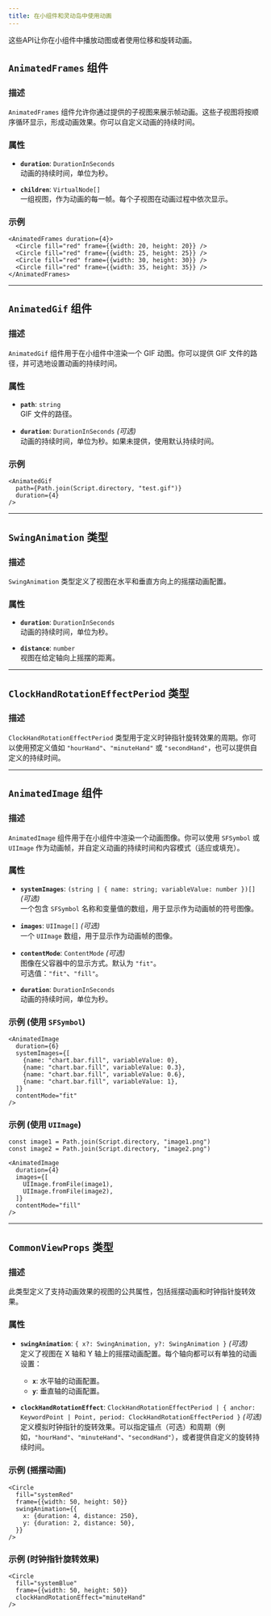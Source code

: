 ```yaml
---
title: 在小组件和灵动岛中使用动画
---
```

这些API让你在小组件中播放动图或者使用位移和旋转动画。

## `AnimatedFrames` 组件

### 描述
`AnimatedFrames` 组件允许你通过提供的子视图来展示帧动画。这些子视图将按顺序循环显示，形成动画效果。你可以自定义动画的持续时间。

### 属性
- **`duration`**: `DurationInSeconds`  
  动画的持续时间，单位为秒。
  
- **`children`**: `VirtualNode[]`  
  一组视图，作为动画的每一帧。每个子视图在动画过程中依次显示。

### 示例
```tsx
<AnimatedFrames duration={4}>
  <Circle fill="red" frame={{width: 20, height: 20}} />
  <Circle fill="red" frame={{width: 25, height: 25}} />
  <Circle fill="red" frame={{width: 30, height: 30}} />
  <Circle fill="red" frame={{width: 35, height: 35}} />
</AnimatedFrames>
```

---

## `AnimatedGif` 组件

### 描述
`AnimatedGif` 组件用于在小组件中渲染一个 GIF 动图。你可以提供 GIF 文件的路径，并可选地设置动画的持续时间。

### 属性
- **`path`**: `string`  
  GIF 文件的路径。
  
- **`duration`**: `DurationInSeconds` _(可选)_  
  动画的持续时间，单位为秒。如果未提供，使用默认持续时间。

### 示例
```tsx
<AnimatedGif
  path={Path.join(Script.directory, "test.gif")}
  duration={4}
/>
```

---

## `SwingAnimation` 类型

### 描述
`SwingAnimation` 类型定义了视图在水平和垂直方向上的摇摆动画配置。

### 属性
- **`duration`**: `DurationInSeconds`  
  动画的持续时间，单位为秒。

- **`distance`**: `number`  
  视图在给定轴向上摇摆的距离。

---

## `ClockHandRotationEffectPeriod` 类型

### 描述
`ClockHandRotationEffectPeriod` 类型用于定义时钟指针旋转效果的周期。你可以使用预定义值如 `"hourHand"`、`"minuteHand"` 或 `"secondHand"`，也可以提供自定义的持续时间。

---

## `AnimatedImage` 组件

### 描述
`AnimatedImage` 组件用于在小组件中渲染一个动画图像。你可以使用 `SFSymbol` 或 `UIImage` 作为动画帧，并自定义动画的持续时间和内容模式（适应或填充）。

### 属性
- **`systemImages`**: `(string | { name: string; variableValue: number })[]` _(可选)_  
  一个包含 `SFSymbol` 名称和变量值的数组，用于显示作为动画帧的符号图像。
  
- **`images`**: `UIImage[]` _(可选)_  
  一个 `UIImage` 数组，用于显示作为动画帧的图像。

- **`contentMode`**: `ContentMode` _(可选)_  
  图像在父容器中的显示方式。默认为 `"fit"`。  
  可选值：`"fit"`、`"fill"`。

- **`duration`**: `DurationInSeconds`  
  动画的持续时间，单位为秒。

### 示例 (使用 `SFSymbol`)
```tsx
<AnimatedImage
  duration={6}
  systemImages={[
    {name: "chart.bar.fill", variableValue: 0},
    {name: "chart.bar.fill", variableValue: 0.3},
    {name: "chart.bar.fill", variableValue: 0.6},
    {name: "chart.bar.fill", variableValue: 1},
  ]}
  contentMode="fit"
/>
```

### 示例 (使用 `UIImage`)
```tsx
const image1 = Path.join(Script.directory, "image1.png")
const image2 = Path.join(Script.directory, "image2.png")

<AnimatedImage
  duration={4}
  images={[
    UIImage.fromFile(image1),
    UIImage.fromFile(image2),
  ]}
  contentMode="fill"
/>
```

---

## `CommonViewProps` 类型

### 描述
此类型定义了支持动画效果的视图的公共属性，包括摇摆动画和时钟指针旋转效果。

### 属性
- **`swingAnimation`**: `{ x?: SwingAnimation, y?: SwingAnimation }` _(可选)_  
  定义了视图在 X 轴和 Y 轴上的摇摆动画配置。每个轴向都可以有单独的动画设置：
  - **`x`**: 水平轴的动画配置。
  - **`y`**: 垂直轴的动画配置。

- **`clockHandRotationEffect`**: `ClockHandRotationEffectPeriod | { anchor: KeywordPoint | Point, period: ClockHandRotationEffectPeriod }` _(可选)_  
  定义模拟时钟指针的旋转效果。可以指定锚点（可选）和周期（例如，`"hourHand"`、`"minuteHand"`、`"secondHand"`），或者提供自定义的旋转持续时间。

### 示例 (摇摆动画)
```tsx
<Circle
  fill="systemRed"
  frame={{width: 50, height: 50}}
  swingAnimation={{
    x: {duration: 4, distance: 250},
    y: {duration: 2, distance: 50},
  }}
/>
```

### 示例 (时钟指针旋转效果)
```tsx
<Circle
  fill="systemBlue"
  frame={{width: 50, height: 50}}
  clockHandRotationEffect="minuteHand"
/>
```